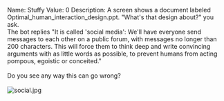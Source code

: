 Name: Stuffy
Value: 0
Description: A screen shows a document labeled  Optimal_human_interaction_design.ppt.  "What's that design about?" you ask.
<br>
The bot replies "It is called 'social media': We'll have everyone send messages to each other on a public forum, with messages no longer than 200 characters. This will force them to think deep and write convincing arguments with as little words as possible, to prevent humans from acting pompous, egoistic or conceited."
<br><br>
Do you see any way this can go wrong?
<br><br>
![social.jpg](/files/ca48df472915e09fb1e5cfb6d317a8c9/social.jpg)
